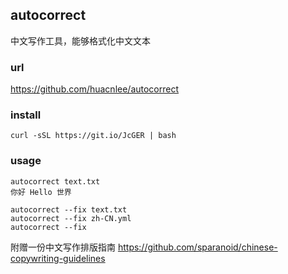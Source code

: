 ## autocorrect

中文写作工具，能够格式化中文文本

### url
https://github.com/huacnlee/autocorrect

### install
```
curl -sSL https://git.io/JcGER | bash
```

### usage

```
autocorrect text.txt
你好 Hello 世界

autocorrect --fix text.txt
autocorrect --fix zh-CN.yml
autocorrect --fix
```

附赠一份中文写作排版指南
https://github.com/sparanoid/chinese-copywriting-guidelines